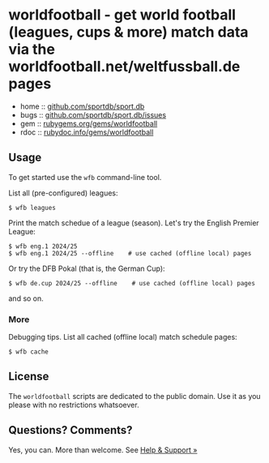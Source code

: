 # worldfootball  - get world football (leagues, cups & more) match data via the worldfootball.net/weltfussball.de pages
 

* home  :: [github.com/sportdb/sport.db](https://github.com/sportdb/sport.db)
* bugs  :: [github.com/sportdb/sport.db/issues](https://github.com/sportdb/sport.db/issues)
* gem   :: [rubygems.org/gems/worldfootball](https://rubygems.org/gems/worldfootball)
* rdoc  :: [rubydoc.info/gems/worldfootball](http://rubydoc.info/gems/worldfootball)



## Usage


To get started use the `wfb` command-line tool.

List all (pre-configured) leagues:

```
$ wfb leagues
```

Print the match schedue of a league (season). Let's try the English Premier League:

```
$ wfb eng.1 2024/25
$ wfb eng.1 2024/25 --offline    # use cached (offline local) pages
```

Or try the DFB Pokal (that is, the German Cup):

```
$ wfb de.cup 2024/25 --offline    # use cached (offline local) pages
```

and so on.






### More

Debugging tips. List all cached (offline local) match schedule pages:

```
$ wfb cache
```




## License

The `worldfootball` scripts are dedicated to the public domain.
Use it as you please with no restrictions whatsoever.


## Questions? Comments?

Yes, you can. More than welcome.
See [Help & Support »](https://github.com/openfootball/help)
